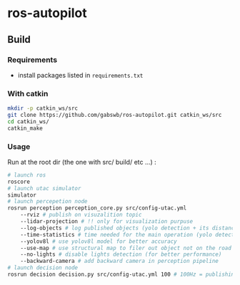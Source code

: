 # ros-autopilot
## Build
### Requirements
- install packages listed in `requirements.txt`
### With catkin
```sh
mkdir -p catkin_ws/src
git clone https://github.com/gabswb/ros-autopilot.git catkin_ws/src
cd catkin_ws/
catkin_make
```

### Usage
Run at the root dir (the one with src/ build/ etc ...)  :
```sh
# launch ros
roscore
# launch utac simulator
simulator 
# launch percepetion node
rosrun perception perception_core.py src/config-utac.yml 
    --rviz # publish on visuzalition topic 
    --lidar-projection # !! only for visualization purpuse 
    --log-objects # log published objects (yolo detection + its distance + its instance ID)
    --time-statistics # time needed for the main operation (yolo detection time, distance extraction time, ...)
    --yolov8l # use yolov8l model for better accuracy
    --use-map # use structural map to filer out object not on the road
    --no-lights # disable lights detection (for better performance)
    --backward-camera # add backward camera in perception pipeline
# launch decision node
rosrun decision decision.py src/config-utac.yml 100 # 100Hz = publishing control input frequency (need adjustments depending on the computer computing capacity)
```